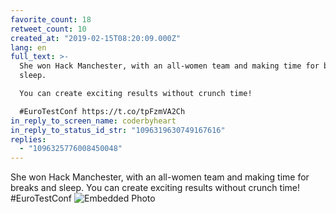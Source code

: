 ```yaml
---
favorite_count: 18
retweet_count: 10
created_at: "2019-02-15T08:20:09.000Z"
lang: en
full_text: >-
  She won Hack Manchester, with an all-women team and making time for breaks and
  sleep.

  You can create exciting results without crunch time!

  #EuroTestConf https://t.co/tpFzmVA2Ch
in_reply_to_screen_name: coderbyheart
in_reply_to_status_id_str: "1096319630749167616"
replies:
  - "1096325776008450048"
---
```


She won Hack Manchester, with an all-women team and making time for breaks and
sleep. You can create exciting results without crunch time! #EuroTestConf
![Embedded Photo](https://twitter-media-coderbyheart.s3.eu-north-1.amazonaws.com/1096323264945799169-DzbsMMlXcAEJPs_.jpg)
